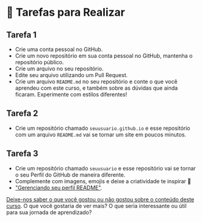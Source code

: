 # 📝 Tarefas para Realizar

## Tarefa 1
* Crie uma conta pessoal no GitHub.
* Crie um novo repositório em sua conta pessoal no GitHub, mantenha o repositório público.
* Crie um arquivo no seu repositório.
* Edite seu arquivo utilizando um Pull Request.
* Crie um arquivo `README.md` no seu repositório e conte o que você aprendeu com este curso, e também sobre as dúvidas que ainda ficaram. Experimente com estilos diferentes!

## Tarefa 2
* Crie um repositório chamado `seuusuario.github.io` e esse repositório com um arquivo `README.md` vai se tornar um site em poucos minutos.

## Tarefa 3
* Crie um repositório chamado `seuusuario` e esse repositório vai se tornar o seu Perfil do GitHub de maneira diferente.
* Complemente com imagens, emojis e deixe a criatividade te inspirar 🚀
* ["Gerenciando seu perfil README"](https://docs.github.com/pt/account-and-profile/setting-up-and-managing-your-github-profile/customizing-your-profile/managing-your-profile-readme).

[Deixe-nos saber o que você gostou ou não gostou sobre o conteúdo deste curso](https://github.com/orgs/codaqui/discussions). O que você gostaria de ver mais? O que seria interessante ou útil para sua jornada de aprendizado?